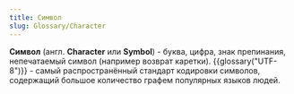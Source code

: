 ```yaml
---
title: Символ
slug: Glossary/Character
---
```


**Символ** (англ. **Character** или **Symbol**) - буква, цифра, знак препинания, непечатаемый символ (например возврат каретки). {{glossary("UTF-8")}} - самый распространённый стандарт кодировки символов, содержащий большое количество графем популярных языков людей.

